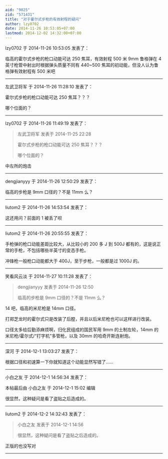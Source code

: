 ```yaml
---
aid: "9025"
zid: "571431"
title: "对于霍尔式步枪的有效射程的疑问"
author: lzy0702
date: 2014-11-26 10:53:05+07:00
lastmod: 2014-12-02 14:32:00+07:00
---
```


lzy0702 于 2014-11-26 10:53:05 发表了：

临高的霍尔式步枪的枪口动能可达 250 焦耳，有效射程 500 米 9mm 鲁格弹在 4 英寸枪管中射出时根据弹头质量不同有 440~500 焦耳的初动能，但没人认为鲁格弹有效射程有 500 米吧

---

左武卫将军 于 2014-11-26 11:28:10 发表了：

霍尔式步枪的枪口动能可达 250 焦耳？？？

哪个位面的？

---

lzy0702 于 2014-11-26 11:49:19 发表了：

> 左武卫将军 发表于 2014-11-25 22:28
>
> 霍尔式步枪的枪口动能可达 250 焦耳？？？
>
> 哪个位面的？

中左所的炮击

---

dengjianyyy 于 2014-11-26 12:50:29 发表了：

临高的步枪是 9mm 口径的？不是 11mm 么？

---

liutom2 于 2014-11-26 14:53:54 发表了：

这还用问？前面的 1 被丢了呗

---

liutom2 于 2014-11-26 20:55:55 发表了：

手枪弹的枪口动能差距比较大，从比较小的 200 多 J 到 500J 都有的，这是说正常的手枪，不包括哪些半英寸的变态手枪。

冲锋枪一般枪口动能都大于 400J，至于步枪，一般都是过 1000J 的。

---

笑看风云淡 于 2014-11-27 10:11:28 发表了：

> dengjianyyy 发表于 2014-11-26 12:50
>
> 临高的步枪是 9mm 口径的？不是 11mm 么？

14 吧，临高的米尼枪是 14mm 口径。

打郑芝龙时的霍尔式只是改装了后膛，并且以后米尼枪也可以这样进行改装。

口径太多给后勤添麻烦啊，归化民组成的国民军用 9mm 的土制左轮，14mm 的米尼枪/霍尔式/“打字机”多管枪，以及 30mm 的哈奇开斯连射炮。

---

深河 于 2014-12-1 13:03:27 发表了：

根据口径和初速算一下你就知道这个动能显然写错了……

---

小白之友 于 2014-12-1 14:56:34 发表了：

本帖最后由 小白之友 于 2014-12-1 15:02 编辑

很显然，这种疑问是看了盗贴之后造成的。

---

liutom2 于 2014-12-2 14:32:43 发表了：

> 小白之友 发表于 2014-12-1 14:56
>
> 很显然，这种疑问是看了盗贴之后造成的。

正版的也没写对

---

